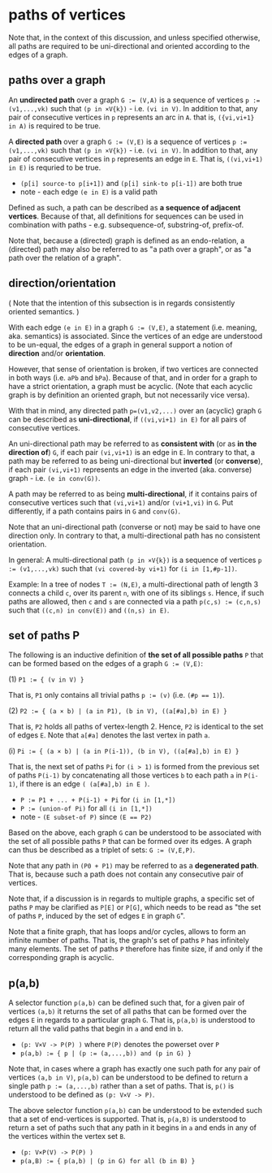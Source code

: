 
<!-- ======================================================================= -->
# paths of vertices

Note that, in the context of this discussion, and unless specified otherwise,
all paths are required to be uni-directional and oriented according to the
edges of a graph.

<!-- ======================================================================= -->
## paths over a graph

An **undirected path** over a graph `G := (V,A)` is a sequence of vertices
`p := (v1,...,vk)` such that `(p in ×V{k})` - i.e. `(vi in V)`. In addition
to that, any pair of consecutive vertices in `p` represents an arc in `A`.
that is, `({vi,vi+1} in A)` is required to be true.

A **directed path** over a graph `G := (V,E)` is a sequence of vertices
`p := (v1,...,vk)` such that `(p in ×V{k})` - i.e. `(vi in V)`. In addition
to that, any pair of consecutive vertices in `p` represents an edge in `E`.
That is, `((vi,vi+1) in E)` is requried to be true.

* `(p[i] source-to p[i+1])` and `(p[i] sink-to p[i-1])` are both true
* note - each edge `(e in E)` is a valid path

Defined as such, a path can be described as **a sequence of adjacent vertices**.
Because of that, all definitions for sequences can be used in combination
with paths - e.g. subsequence-of, substring-of, prefix-of.

Note that, because a (directed) graph is defined as an endo-relation,
a (directed) path may also be referred to as "a path over a graph",
or as "a path over the relation of a graph".

<!-- ======================================================================= -->
## direction/orientation

( Note that the intention of this subsection is in regards
consistently oriented semantics. )

With each edge `(e in E)` in a graph `G := (V,E)`, a statement (i.e. meaning,
aka. semantics) is associated. Since the vertices of an edge are understood
to be un-equal, the edges of a graph in general support a notion of
**direction** and/or **orientation**.

However, that sense of orientation is broken, if two vertices are connected
in both ways (i.e. `aPb` and `bPa`). Because of that, and in order for a graph
to have a strict orientation, a graph must be acyclic. (Note that each acyclic
graph is by definition an oriented graph, but not necessarily vice versa).

With that in mind, any directed path `p=(v1,v2,...)` over an (acyclic) graph
`G` can be described as **uni-directional**, if `((vi,vi+1) in E)` for all
pairs of consecutive vertices.

An uni-directional path may be referred to as **consistent with** (or as
**in the direction of**) `G`, if each pair `(vi,vi+1)` is an edge in `E`.
In contrary to that, a path may be referred to as being uni-directional but **inverted** (or **converse**), if each pair `(vi,vi+1)` represents an edge
in the inverted (aka. converse) graph - i.e. `(e in conv(G))`.

A path may be referred to as being **multi-directional**, if it contains pairs
of consecutive vertices such that `(vi,vi+1)` and/or `(vi+1,vi)` in `G`. Put
differently, if a path contains pairs in `G` and `conv(G)`.

Note that an uni-directional path (converse or not) may be said to have one
direction only. In contrary to that, a multi-directional path has no consistent
orientation.

In general: A multi-directional path `(p in ×V{k})` is a sequence of vertices
`p := (v1,...,vk)` such that `(vi covered-by vi+1)` for `(i in [1,#p-1])`.

Example: In a tree of nodes `T := (N,E)`, a multi-directional path of length
3 connects a child `c`, over its parent `n`, with one of its siblings `s`.
Hence, if such paths are allowed, then `c` and `s` are connected via a path
`p(c,s) := (c,n,s)` such that `((c,n) in conv(E))` and `((n,s) in E)`.

<!-- ======================================================================= -->
## set of paths P

The following is an inductive definition of **the set of all possible paths**
`P` that can be formed based on the edges of a graph `G := (V,E)`:

(1) `P1 := { (v in V) }`

That is, `P1` only contains all trivial paths `p := (v)` (i.e. `(#p == 1)`).

(2) `P2 := { (a × b) | (a in P1), (b in V), ((a[#a],b) in E) }`

That is, `P2` holds all paths of vertex-length 2.
Hence, `P2` is identical to the set of edges `E`.
Note that `a[#a]` denotes the last vertex in path `a`.

(i) `Pi := { (a × b) | (a in P(i-1)), (b in V), ((a[#a],b) in E) }`

That is, the next set of paths `Pi` for `(i > 1)` is formed from the previous
set of paths `P(i-1)` by concatenating all those vertices `b` to each path `a`
in `P(i-1)`, if there is an edge `( (a[#a],b) in E )`.

* `P := P1 + ... + P(i-1) + Pi` for `(i in [1,*])`
* `P := (union-of Pi)` for all `(i in [1,*])`
* note - `(E subset-of P)` since `(E == P2)`

Based on the above, each graph `G` can be understood to be associated with the
set of all possible paths `P` that can be formed over its edges. A graph can
thus be described as a triplet of sets: `G := (V,E,P)`.

Note that any path in `(P0 + P1)` may be referred to as a **degenerated path**.
That is, because such a path does not contain any consecutive pair of vertices.

Note that, if a discussion is in regards to multiple graphs, a specific set
of paths `P` may be clarified as `P[E]` or `P[G]`, which needs to be read as
"the set of paths `P`, induced by the set of edges `E` in graph `G`".

Note that a finite graph, that has loops and/or cycles, allows to form an
infinite number of paths. That is, the graph's set of paths `P` has infinitely
many elements. The set of paths `P` therefore has finite size, if and only
if the corresponding graph is acyclic.

<!-- ======================================================================= -->
## p(a,b)

A selector function `p(a,b)` can be defined such that, for a given pair of
vertices `(a,b)` it returns the set of all paths that can be formed over the
edges `E` in regards to a particular graph `G`. That is, `p(a,b)` is understood
to return all the valid paths that begin in `a` and end in `b`.

* `(p: V×V -> P(P) )` where `P(P)` denotes the powerset over `P`
* `p(a,b) := { p | (p := (a,...,b)) and (p in G) }`

Note that, in cases where a graph has exactly one such path for any pair of
vertices `(a,b in V)`, `p(a,b)` can be understood to be defined to return a
single path `p := (a,...,b)` rather than a set of paths. That is, `p()` is
understood to be defined as `(p: V×V -> P)`.

The above selector function `p(a,b)` can be understood to be extended such
that a set of end-vertices is supported. That is, `p(a,B)` is understood to
return a set of paths such that any path in it begins in `a` and ends in any
of the vertices within the vertex set `B`.

* `(p: V×P(V) -> P(P) )`
* `p(a,B) := { p(a,b) | (p in G) for all (b in B) }`
